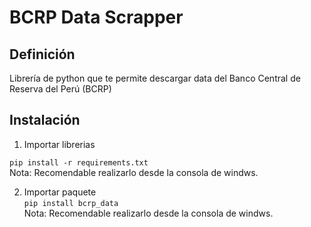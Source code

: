 # BCRP Data Scrapper
## Definición
Librería de python que te permite descargar data del Banco Central de Reserva del Perú (BCRP)

## Instalación

1. Importar librerias  

<code>pip install -r requirements.txt</code>  
<note>Nota: Recomendable realizarlo desde la consola de windws.</note>

2. Importar paquete  
<code>pip install bcrp_data</code>  
<note>Nota: Recomendable realizarlo desde la consola de windws.</note>